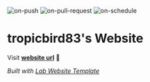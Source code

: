 
  ![on-push](../../actions/workflows/on-push.yaml/badge.svg)
  ![on-pull-request](../../actions/workflows/on-pull-request.yaml/badge.svg)
  ![on-schedule](../../actions/workflows/on-schedule.yaml/badge.svg)

  # tropicbird83's Website

  Visit **[website url](#)** 🚀

  _Built with [Lab Website Template](https://greene-lab.gitbook.io/lab-website-template-docs)_
